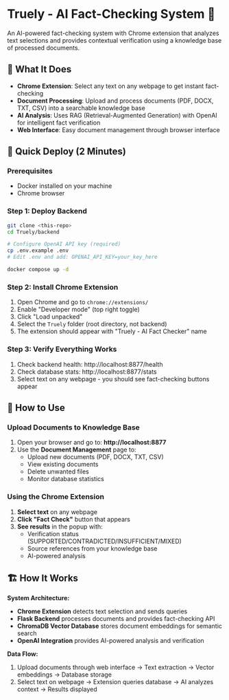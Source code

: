 # Truely - AI Fact-Checking System 🚀

An AI-powered fact-checking system with Chrome extension that analyzes text selections and provides contextual verification using a knowledge base of processed documents.

## 🎯 What It Does

- **Chrome Extension**: Select any text on any webpage to get instant fact-checking
- **Document Processing**: Upload and process documents (PDF, DOCX, TXT, CSV) into a searchable knowledge base
- **AI Analysis**: Uses RAG (Retrieval-Augmented Generation) with OpenAI for intelligent fact verification
- **Web Interface**: Easy document management through browser interface

## 🚀 Quick Deploy (2 Minutes)

### Prerequisites
- Docker installed on your machine
- Chrome browser

### Step 1: Deploy Backend
```bash
git clone <this-repo>
cd Truely/backend

# Configure OpenAI API key (required)
cp .env.example .env
# Edit .env and add: OPENAI_API_KEY=your_key_here

docker compose up -d
```

### Step 2: Install Chrome Extension
1. Open Chrome and go to `chrome://extensions/`
2. Enable "Developer mode" (top right toggle)
3. Click "Load unpacked"
4. Select the `Truely` folder (root directory, not backend)
5. The extension should appear with "Truely - AI Fact Checker" name

### Step 3: Verify Everything Works
1. Check backend health: http://localhost:8877/health
2. Check database stats: http://localhost:8877/stats
3. Select text on any webpage - you should see fact-checking buttons appear

## 📖 How to Use

### Upload Documents to Knowledge Base
1. Open your browser and go to: **http://localhost:8877**
2. Use the **Document Management** page to:
   - Upload new documents (PDF, DOCX, TXT, CSV)
   - View existing documents
   - Delete unwanted files
   - Monitor database statistics

### Using the Chrome Extension
1. **Select text** on any webpage
2. **Click "Fact Check"** button that appears
3. **See results** in the popup with:
   - Verification status (SUPPORTED/CONTRADICTED/INSUFFICIENT/MIXED)
   - Source references from your knowledge base
   - AI-powered analysis

## 🏗️ How It Works

**System Architecture:**
- **Chrome Extension** detects text selection and sends queries
- **Flask Backend** processes documents and provides fact-checking API  
- **ChromaDB Vector Database** stores document embeddings for semantic search
- **OpenAI Integration** provides AI-powered analysis and verification

**Data Flow:**
1. Upload documents through web interface → Text extraction → Vector embeddings → Database storage
2. Select text on webpage → Extension queries database → AI analyzes context → Results displayed

